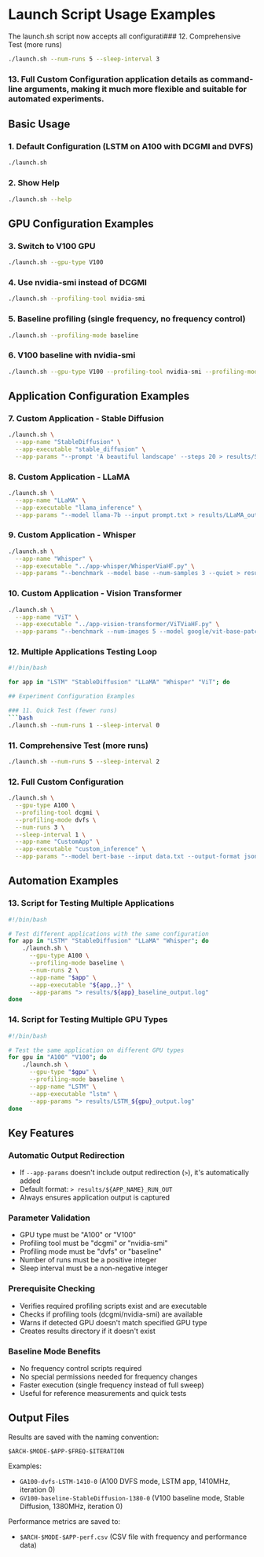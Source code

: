 # Launch Script Usage Examples

The launch.sh script now accepts all configurati### 12. Comprehensive Test (more runs)
```bash
./launch.sh --num-runs 5 --sleep-interval 3
```

### 13. Full Custom Configuration application details as command-line arguments, making it much more flexible and suitable for automated experiments.

## Basic Usage

### 1. Default Configuration (LSTM on A100 with DCGMI and DVFS)
```bash
./launch.sh
```

### 2. Show Help
```bash
./launch.sh --help
```

## GPU Configuration Examples

### 3. Switch to V100 GPU
```bash
./launch.sh --gpu-type V100
```

### 4. Use nvidia-smi instead of DCGMI
```bash
./launch.sh --profiling-tool nvidia-smi
```

### 5. Baseline profiling (single frequency, no frequency control)
```bash
./launch.sh --profiling-mode baseline
```

### 6. V100 baseline with nvidia-smi
```bash
./launch.sh --gpu-type V100 --profiling-tool nvidia-smi --profiling-mode baseline
```

## Application Configuration Examples

### 7. Custom Application - Stable Diffusion
```bash
./launch.sh \
  --app-name "StableDiffusion" \
  --app-executable "stable_diffusion" \
  --app-params "--prompt 'A beautiful landscape' --steps 20 > results/SD_output.log"
```

### 8. Custom Application - LLaMA
```bash
./launch.sh \
  --app-name "LLaMA" \
  --app-executable "llama_inference" \
  --app-params "--model llama-7b --input prompt.txt > results/LLaMA_output.log"
```

### 9. Custom Application - Whisper
```bash
./launch.sh \
  --app-name "Whisper" \
  --app-executable "../app-whisper/WhisperViaHF.py" \
  --app-params "--benchmark --model base --num-samples 3 --quiet > results/Whisper_output.log"
```

### 10. Custom Application - Vision Transformer
```bash
./launch.sh \
  --app-name "ViT" \
  --app-executable "../app-vision-transformer/ViTViaHF.py" \
  --app-params "--benchmark --num-images 5 --model google/vit-base-patch16-224 > results/ViT_output.log"
```

### 12. Multiple Applications Testing Loop
```bash
#!/bin/bash

for app in "LSTM" "StableDiffusion" "LLaMA" "Whisper" "ViT"; do

## Experiment Configuration Examples

### 11. Quick Test (fewer runs)
```bash
./launch.sh --num-runs 1 --sleep-interval 0
```

### 11. Comprehensive Test (more runs)
```bash
./launch.sh --num-runs 5 --sleep-interval 2
```

### 12. Full Custom Configuration
```bash
./launch.sh \
  --gpu-type A100 \
  --profiling-tool dcgmi \
  --profiling-mode dvfs \
  --num-runs 3 \
  --sleep-interval 1 \
  --app-name "CustomApp" \
  --app-executable "custom_inference" \
  --app-params "--model bert-base --input data.txt --output-format json > results/custom_output.log"
```

## Automation Examples

### 13. Script for Testing Multiple Applications
```bash
#!/bin/bash

# Test different applications with the same configuration
for app in "LSTM" "StableDiffusion" "LLaMA" "Whisper"; do
    ./launch.sh \
      --gpu-type A100 \
      --profiling-mode baseline \
      --num-runs 2 \
      --app-name "$app" \
      --app-executable "${app,,}" \
      --app-params "> results/${app}_baseline_output.log"
done
```

### 14. Script for Testing Multiple GPU Types
```bash
#!/bin/bash

# Test the same application on different GPU types
for gpu in "A100" "V100"; do
    ./launch.sh \
      --gpu-type "$gpu" \
      --profiling-mode baseline \
      --app-name "LSTM" \
      --app-executable "lstm" \
      --app-params "> results/LSTM_${gpu}_output.log"
done
```

## Key Features

### Automatic Output Redirection
- If `--app-params` doesn't include output redirection (`>`), it's automatically added
- Default format: `> results/${APP_NAME}_RUN_OUT`
- Always ensures application output is captured

### Parameter Validation
- GPU type must be "A100" or "V100"
- Profiling tool must be "dcgmi" or "nvidia-smi"
- Profiling mode must be "dvfs" or "baseline"
- Number of runs must be a positive integer
- Sleep interval must be a non-negative integer

### Prerequisite Checking
- Verifies required profiling scripts exist and are executable
- Checks if profiling tools (dcgmi/nvidia-smi) are available
- Warns if detected GPU doesn't match specified GPU type
- Creates results directory if it doesn't exist

### Baseline Mode Benefits
- No frequency control scripts required
- No special permissions needed for frequency changes
- Faster execution (single frequency instead of full sweep)
- Useful for reference measurements and quick tests

## Output Files

Results are saved with the naming convention:
```
$ARCH-$MODE-$APP-$FREQ-$ITERATION
```

Examples:
- `GA100-dvfs-LSTM-1410-0` (A100 DVFS mode, LSTM app, 1410MHz, iteration 0)
- `GV100-baseline-StableDiffusion-1380-0` (V100 baseline mode, Stable Diffusion, 1380MHz, iteration 0)

Performance metrics are saved to:
- `$ARCH-$MODE-$APP-perf.csv` (CSV file with frequency and performance data)
